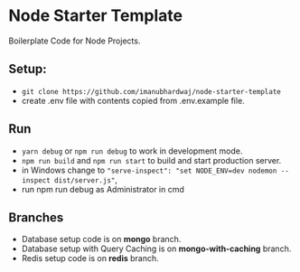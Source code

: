# Node Starter Template

Boilerplate Code for Node Projects.

## Setup:

* ``git clone https://github.com/imanubhardwaj/node-starter-template``
* create .env file with contents copied from .env.example file.

## Run

* ``yarn debug`` or ``npm run debug`` to work in development mode.
* ``npm run build`` and ``npm run start`` to build and start production server.
* in Windows change  to  ``"serve-inspect": "set NODE_ENV=dev nodemon --inspect dist/server.js"``,
* run npm run debug as Administrator in cmd

## Branches

* Database setup code is on **mongo** branch.
* Database setup with Query Caching is on **mongo-with-caching** branch.
* Redis setup code is on **redis** branch.
